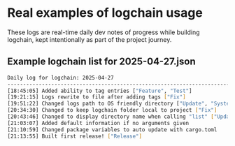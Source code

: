 # Real examples of logchain usage

These logs are real-time daily dev notes of progress while building logchain, kept intentionally as part of the project journey.

## Example logchain list for 2025-04-27.json

```bash
Daily log for logchain: 2025-04-27
------------------------------------------------------------------------------------------------------------------------
[18:45:05] Added ability to tag entries ["Feature", "Test"]
[19:21:15] Logs rewrite to file after adding tags ["Fix"]
[19:51:22] Changed logs path to OS friendly directory ["Update", "System"]
[20:34:30] Changed to keep logchain folder local to project ["Fix"]
[20:43:46] Changed to display directory name when calling "list" ["Update"]
[21:03:07] Added default information if no arguments given
[21:10:59] Changed package variables to auto update with cargo.toml
[21:13:55] Built first release! ["Release"]
```
